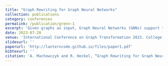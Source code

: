 ```yaml
---
title: "Graph Rewriting for Graph Neural Networks"
collection: publications
category: conferences
permalink: /publication/grenn-1
excerpt: 'Given graphs as input, Graph Neural Networks (GNNs) support the inference of nodes, edges, attributes, or graph properties. Graph Rewriting investigates the rule-based manipulation of graphs to model complex graph transformations. We propose that, therefore, (i) graph rewriting subsumes GNNs and could serve as formal model to study and compare them, and (ii) the representation of GNNs as graph rewrite systems can help to design and analyse GNNs, their architectures and algorithms. Hence we propose Graph Rewriting Neural Networks (GReNN) as both novel semantic foundation and engineering discipline for GNNs. We develop a case study reminiscent of a Message Passing Neural Network realised as a Groove graph rewriting model and explore its incremental operation in response to dynamic updates.'
date: 2023-07-20
venue: 'International Conference on Graph Transformation 2023. College Court, Leicester, UK'
slidesurl: ''
paperurl: 'http://lanterncode.github.io/files/paper1.pdf'
bibtexurl: ''
citation: 'A. Machowczyk and R. Heckel, “Graph Rewriting for Graph Neural Networks,” in ICGT 2023, Springer Cham, Jul. 2023, pp. 292–301. doi: https://doi.org/10.1007/978-3-031-36709-0_16'
---
```

